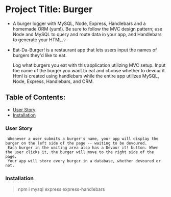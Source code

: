 # Project Title: Burger
  - A burger logger with MySQL, Node, Express, Handlebars and a homemade ORM (yum!). Be sure to follow the MVC design pattern; use Node and MySQL to query and route data in your app, and Handlebars to generate your HTML.:bulb:
  - Eat-Da-Burger! is a restaurant app that lets users input the names of burgers they'd like to eat. 

    Log what burgers you eat with this application utilizing MVC setup. Input the name of the burger you want to eat and choose whether to devour it. Html is created using handlebars while the entire app utilizes MySQL, Node, Express, Handlebars, and ORM.

  ## Table of Contents:
  - [User Story](#user-story-speech_balloon)
  - [Installation](#installation-floppy_disk)

 

  ### User Story
  ```
   Whenever a user submits a burger's name, your app will display the burger on the left side of the page -- waiting to be devoured.
   Each burger in the waiting area also has a Devour it! button. When the user clicks it, the burger will move to the right side of the page.
   Your app will store every burger in a database, whether devoured or not.
   ```
  
  ###  Installation
  > npm i mysql express express-handlebars
